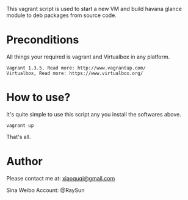 This vagrant script is used to start a new VM and build havana glance
module to deb packages from source code.

# Preconditions

All things your required is vagrant and Virtualbox in any platform.

    Vagrant 1.3.5, Read more: http://www.vagrantup.com/
    Virtualbox, Read more: https://www.virtualbox.org/

# How to use?

It's quite simple to use this script any you install the softwares above.

    vagrant up

That's all.

# Author

Please contact me at: xiaoquqi@gmail.com

Sina Weibo Account: @RaySun
